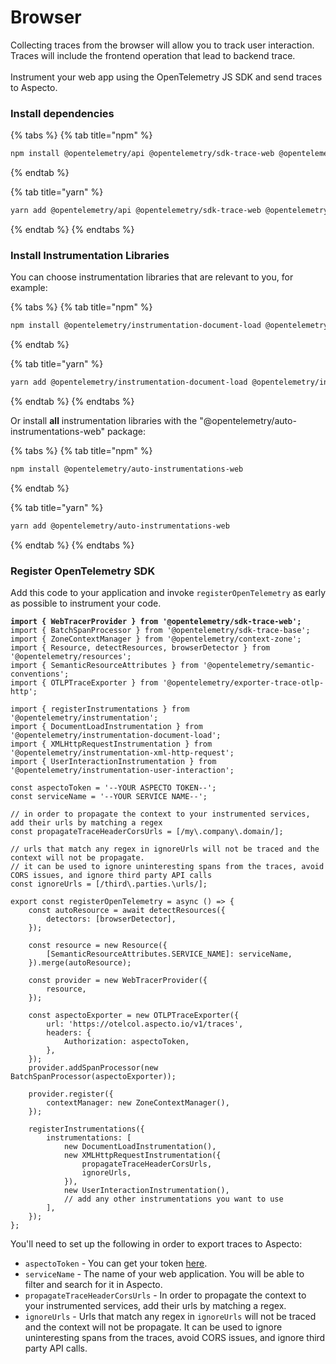 # Browser

Collecting traces from the browser will allow you to track user interaction. Traces will include the frontend operation that lead to backend trace.\
\
Instrument your web app using the OpenTelemetry JS SDK and send traces to Aspecto.

### Install dependencies

{% tabs %}
{% tab title="npm" %}
```bash
npm install @opentelemetry/api @opentelemetry/sdk-trace-web @opentelemetry/sdk-trace-base @opentelemetry/context-zone @opentelemetry/resources @opentelemetry/semantic-conventions @opentelemetry/exporter-trace-otlp-http
```


{% endtab %}

{% tab title="yarn" %}
```bash
yarn add @opentelemetry/api @opentelemetry/sdk-trace-web @opentelemetry/sdk-trace-base @opentelemetry/context-zone @opentelemetry/resources @opentelemetry/semantic-conventions @opentelemetry/exporter-trace-otlp-http @opentelemetry/instrumentation
```
{% endtab %}
{% endtabs %}

### Install Instrumentation Libraries

You can choose instrumentation libraries that are relevant to you, for example:

{% tabs %}
{% tab title="npm" %}
```bash
npm install @opentelemetry/instrumentation-document-load @opentelemetry/instrumentation-xml-http-request @opentelemetry/instrumentation-user-interaction
```
{% endtab %}

{% tab title="yarn" %}
```bash
yarn add @opentelemetry/instrumentation-document-load @opentelemetry/instrumentation-xml-http-request @opentelemetry/instrumentation-user-interaction
```
{% endtab %}
{% endtabs %}

Or install **all** instrumentation libraries with the "@opentelemetry/auto-instrumentations-web" package:

{% tabs %}
{% tab title="npm" %}
```bash
npm install @opentelemetry/auto-instrumentations-web
```
{% endtab %}

{% tab title="yarn" %}
```bash
yarn add @opentelemetry/auto-instrumentations-web
```
{% endtab %}
{% endtabs %}

### Register OpenTelemetry SDK

Add this code to your application and invoke `registerOpenTelemetry` as early as possible to instrument your code.

<pre class="language-javascript"><code class="lang-javascript"><strong>import { WebTracerProvider } from '@opentelemetry/sdk-trace-web';
</strong>import { BatchSpanProcessor } from '@opentelemetry/sdk-trace-base';
import { ZoneContextManager } from '@opentelemetry/context-zone';
import { Resource, detectResources, browserDetector } from '@opentelemetry/resources';
import { SemanticResourceAttributes } from '@opentelemetry/semantic-conventions';
import { OTLPTraceExporter } from '@opentelemetry/exporter-trace-otlp-http';

import { registerInstrumentations } from '@opentelemetry/instrumentation';
import { DocumentLoadInstrumentation } from '@opentelemetry/instrumentation-document-load';
import { XMLHttpRequestInstrumentation } from '@opentelemetry/instrumentation-xml-http-request';
import { UserInteractionInstrumentation } from '@opentelemetry/instrumentation-user-interaction';

const aspectoToken = '--YOUR ASPECTO TOKEN--';
const serviceName = '--YOUR SERVICE NAME--';

// in order to propagate the context to your instrumented services, add their urls by matching a regex
const propagateTraceHeaderCorsUrls = [/my\.company\.domain/];

// urls that match any regex in ignoreUrls will not be traced and the context will not be propagate.
// it can be used to ignore uninteresting spans from the traces, avoid CORS issues, and ignore third party API calls
const ignoreUrls = [/third\.parties.\urls/];

export const registerOpenTelemetry = async () => {
    const autoResource = await detectResources({
        detectors: [browserDetector],
    });

    const resource = new Resource({
        [SemanticResourceAttributes.SERVICE_NAME]: serviceName,
    }).merge(autoResource);

    const provider = new WebTracerProvider({
        resource,
    });

    const aspectoExporter = new OTLPTraceExporter({
        url: 'https://otelcol.aspecto.io/v1/traces',
        headers: {
            Authorization: aspectoToken,
        },
    });
    provider.addSpanProcessor(new BatchSpanProcessor(aspectoExporter));

    provider.register({
        contextManager: new ZoneContextManager(),
    });

    registerInstrumentations({
        instrumentations: [
            new DocumentLoadInstrumentation(),
            new XMLHttpRequestInstrumentation({
                propagateTraceHeaderCorsUrls,
                ignoreUrls,
            }),
            new UserInteractionInstrumentation(),
            // add any other instrumentations you want to use
        ],
    });
};
</code></pre>

You'll need to set up the following in order to export traces to Aspecto:

* `aspectoToken` - You can get your token [here](https://app.aspecto.io/86092cc0/integration/tokens).
* `serviceName` - The name of your web application. You will be able to filter and search for it in Aspecto.
* `propagateTraceHeaderCorsUrls` - In order to propagate the context to your instrumented services, add their urls by matching a regex.
* `ignoreUrls` - Urls that match any regex in `ignoreUrls` will not be traced and the context will not be propagate. It can be used to ignore uninteresting spans from the traces, avoid CORS issues, and ignore third party API calls.
